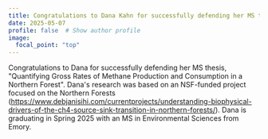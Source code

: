 ```yaml
---
title: Congratulations to Dana Kahn for successfully defending her MS thesis!
date: 2025-05-07
profile: false  # Show author profile
image:
  focal_point: "top"
---
```


Congratulations to Dana for successfully defending her MS thesis, "Quantifying Gross Rates of Methane Production and Consumption in a Northern Forest". Dana's research was based on an NSF-funded project focused on the Northern Forests (https://www.debjanisihi.com/currentprojects/understanding-biophysical-drivers-of-the-ch4-source-sink-transition-in-northern-forests/). Dana is graduating in Spring 2025 with an MS in Environmental Sciences from Emory.
